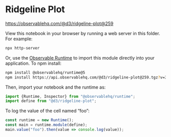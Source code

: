 # Ridgeline Plot

https://observablehq.com/@d3/ridgeline-plot@259

View this notebook in your browser by running a web server in this folder. For
example:

~~~sh
npx http-server
~~~

Or, use the [Observable Runtime](https://github.com/observablehq/runtime) to
import this module directly into your application. To npm install:

~~~sh
npm install @observablehq/runtime@5
npm install https://api.observablehq.com/@d3/ridgeline-plot@259.tgz?v=3
~~~

Then, import your notebook and the runtime as:

~~~js
import {Runtime, Inspector} from "@observablehq/runtime";
import define from "@d3/ridgeline-plot";
~~~

To log the value of the cell named “foo”:

~~~js
const runtime = new Runtime();
const main = runtime.module(define);
main.value("foo").then(value => console.log(value));
~~~

